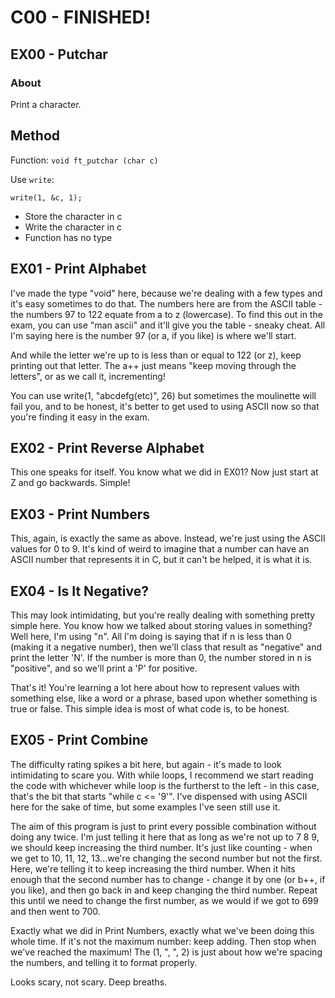 # C00 - FINISHED!

## EX00 - Putchar

### About

Print a character.

## Method
Function:
```void ft_putchar (char c) ```

Use ```write```:

```write(1, &c, 1);```

- Store the character in c
- Write the character in c
- Function has no type
## EX01 - Print Alphabet

I've made the type "void" here, because we're dealing with a few types and it's easy sometimes to do that. The numbers here are from the ASCII table - the numbers 97 to 122 equate from a to z (lowercase). To find this out in the exam, you can use "man ascii" and it'll give you the table - sneaky cheat. All I'm saying here is the number 97 (or a, if you like) is where we'll start.

And while the letter we're up to is less than or equal to 122 (or z), keep printing out that letter. The a++ just means "keep moving through the letters", or as we call it, incrementing!

You can use write(1, "abcdefg(etc)", 26) but sometimes the moulinette will fail you, and to be honest, it's better to get used to using ASCII now so that you're finding it easy in the exam.

## EX02 - Print Reverse Alphabet

This one speaks for itself. You know what we did in EX01? Now just start at Z and go backwards. Simple!

## EX03 - Print Numbers

This, again, is exactly the same as above. Instead, we're just using the ASCII values for 0 to 9. It's kind of weird to imagine that a number can have an ASCII number that represents it in C, but it can't be helped, it is what it is.

## EX04 - Is It Negative?

This may look intimidating, but you're really dealing with something pretty simple here. You know how we talked about storing values in something? Well here, I'm using "n". All I'm doing is saying that if n is less than 0 (making it a negative number), then we'll class that result as "negative" and print the letter 'N'. If the number is more than 0, the number stored in n is "positive", and so we'll print a 'P' for positive.

That's it! You're learning a lot here about how to represent values with something else, like a word or a phrase, based upon whether something is true or false. This simple idea is most of what code is, to be honest.

## EX05 - Print Combine

The difficulty rating spikes a bit here, but again - it's made to look intimidating to scare you. With while loops, I recommend we start reading the code with whichever while loop is the furtherst to the left - in this case, that's the bit that starts "while c <= '9'". I've dispensed with using ASCII here for the sake of time, but some examples I've seen still use it.

The aim of this program is just to print every possible combination without doing any twice. I'm just telling it here that as long as we're not up to 7 8 9, we should keep increasing the third number. It's just like counting - when we get to 10, 11, 12, 13...we're changing the second number but not the first. Here, we're telling it to keep increasing the third number. When it hits enough that the second number has to change - change it by one (or b++, if you like), and then go back in and keep changing the third number. Repeat this until we need to change the first number, as we would if we got to 699 and then went to 700.

Exactly what we did in Print Numbers, exactly what we've been doing this whole time. If it's not the maximum number: keep adding. Then stop when we've reached the maximum! The (1, ", ", 2) is just about how we're spacing the numbers, and telling it to format properly.

Looks scary, not scary. Deep breaths.
